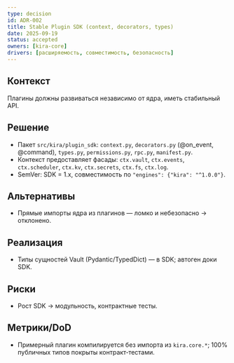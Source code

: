 ```yaml
---
type: decision
id: ADR-002
title: Stable Plugin SDK (context, decorators, types)
date: 2025-09-19
status: accepted
owners: [kira-core]
drivers: [расширяемость, совместимость, безопасность]
---
```


## Контекст

Плагины должны развиваться независимо от ядра, иметь стабильный API.

## Решение

- Пакет `src/kira/plugin_sdk`: `context.py`, `decorators.py` (@on_event, @command), `types.py`, `permissions.py`, `rpc.py`, `manifest.py`.
- Контекст предоставляет фасады: `ctx.vault`, `ctx.events`, `ctx.scheduler`, `ctx.kv`, `ctx.secrets`, `ctx.fs`, `ctx.log`.
- SemVer: SDK = 1.x, совместимость по `"engines": {"kira": "^1.0.0"}`.

## Альтернативы

- Прямые импорты ядра из плагинов — ломко и небезопасно → отклонено.

## Реализация

- Типы сущностей Vault (Pydantic/TypedDict) — в SDK; автоген доки SDK.

## Риски

- Рост SDK → модульность, контрактные тесты.

## Метрики/DoD

- Примерный плагин компилируется без импорта из `kira.core.*`; 100% публичных типов покрыты контракт‑тестами.
